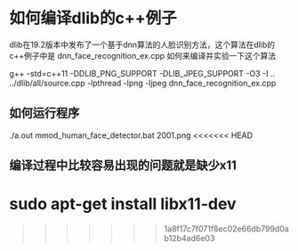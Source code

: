 # 如何编译dlib的c++例子

dlib在19.2版本中发布了一个基于dnn算法的人脸识别方法，这个算法在dlib的c++例子中是
dnn_face_recognition_ex.cpp
如何来编译并实验一下这个算法

g++ -std=c++11 -DDLIB_PNG_SUPPORT -DLIB_JPEG_SUPPORT -O3 -I .. ../dlib/all/source.cpp -lpthread -lpng -ljpeg dnn_face_recognition_ex.cpp

## 如何运行程序
./a.out mmod_human_face_detector.bat 2001.png
<<<<<<< HEAD

## 编译过程中比较容易出现的问题就是缺少x11
sudo apt-get install libx11-dev
=======
>>>>>>> 1a8f17c7f071f8ec02e66db799d0ab12b4ad6e03
